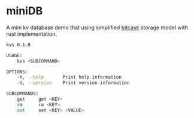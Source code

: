 # miniDB
A mini kv database demo that using simplified [bitcask](https://riak.com/assets/bitcask-intro.pdf) storage model with rust implementation.

```Bash
kvs 0.1.0

USAGE:
    kvs <SUBCOMMAND>

OPTIONS:
    -h, --help       Print help information
    -V, --version    Print version information

SUBCOMMANDS:
    get     get <KEY>
    rm      rm <KEY>
    set     set <KEY> <VALUE>
```
